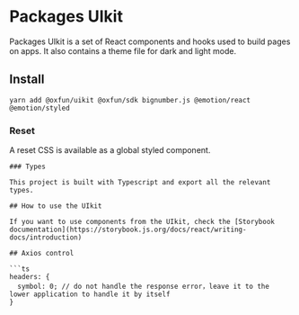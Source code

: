 # Packages UIkit

Packages UIkit is a set of React components and hooks used to build pages on apps. It also contains a theme file for dark and light mode.

## Install

`yarn add @oxfun/uikit @oxfun/sdk bignumber.js @emotion/react @emotion/styled`


### Reset

A reset CSS is available as a global styled component.

```tsx
### Types

This project is built with Typescript and export all the relevant types.

## How to use the UIkit

If you want to use components from the UIkit, check the [Storybook documentation](https://storybook.js.org/docs/react/writing-docs/introduction)

## Axios control

```ts
headers: {
  symbol: 0; // do not handle the response error，leave it to the lower application to handle it by itself
}
```
